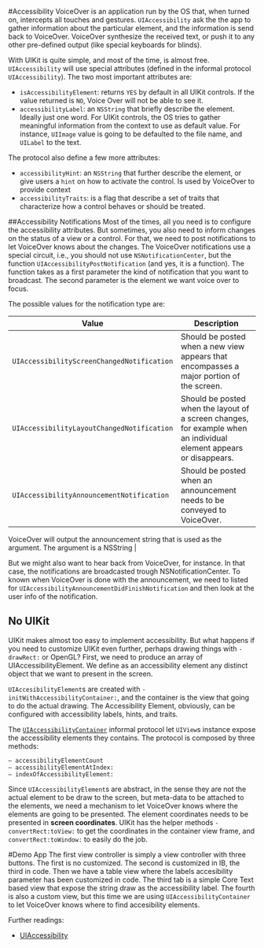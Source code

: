 #Accessibility
VoiceOver is an application run by the OS that, when turned on, intercepts all touches and gestures. `UIAccessibility` ask the the app to gather information about the particular element, and the information is send back to VoiceOver. VoiceOver synthesize the received text, or push it to any other pre-defined output (like special keyboards for blinds). 

With UIKit is quite simple, and most of the time, is almost free. `UIAccessibility` will use special attributes (defined in the informal protocol `UIAccessibility`). The two most important attributes are: 

* `isAccessibilityElement`: returns `YES` by default in all UIKit  controls. If the value returned is `NO`, Voice Over will not be able to see it. 
* `accessibilityLabel`: an `NSString` that briefly describe the element. Ideally just one word. For UIKit controls, the OS tries to gather meaningful information from the context to use as default value. For instance, `UIImage` value is going to be defaulted to the file name, and `UILabel` to the text. 

The protocol also define a few more attributes: 
* `accessibilityHint`: an `NSString` that further describe the element, or give users a `hint` on how to activate the control. Is used by VoiceOver to provide context
* `accessibilityTraits`: is a flag that describe a set of traits that characterize how a control behaves or should be treated.

##Accessibility Notifications
Most of the times, all you need is to configure the accessibility attributes. But sometimes, you also need to inform changes on the status of a view or a control. For that, we need to post notifications to let VoiceOver knows about the changes. The VoiceOver notifications use a special circuit, i.e., you should not use `NSNotificationCenter`, but the function `UIAccessibilityPostNotification` (and yes, it is a function). The function takes as a first parameter the kind of notification that you want to broadcast. The second parameter is the element we want voice over to focus. 

The possible values for the notification type are: 

| Value | Description |
| --- | --- |
| `UIAccessibilityScreenChangedNotification` | Should be posted when a new view appears that encompasses a major portion of the screen. |
| `UIAccessibilityLayoutChangedNotification` | Should be posted when the layout of a screen changes, for example when an individual element appears or disappears. |
| `UIAccessibilityAnnouncementNotification` | Should be posted when an announcement needs to be conveyed to VoiceOver. 
 VoiceOver will output the announcement string that is used as the argument.
 The argument is a NSString |

But we might also want to hear back from VoiceOver, for instance. In that case, the notifications are broadcasted trough NSNotificationCenter. To known when VoiceOver is done with the announcement, we need to listed for `UIAccessibilityAnnouncementDidFinishNotification` and then look at the user info of the notification. 

## No UIKit
UIKit makes almost too easy to implement accessibility. But what happens if you need to customize UIKit even further, perhaps drawing things with `-drawRect:` or OpenGL? First, we need to produce an array of UIAccessibilityElement. We define as an accessibility element any distinct object that we want to present in the screen. 

`UIAccesibilityElement`s are created with `-initWithAccessibilityContainer:`, and the container is the view that going to do the actual drawing. The Accessibility Element, obviously, can be configured with accessibility labels, hints, and traits. 

The [`UIAccessibilityContainer`](https://developer.apple.com/library/ios/documentation/uikit/reference/UIAccessibilityContainer_Protocol/Introduction/Introduction.html) informal protocol let `UIView`s instance expose the accessibility elements they contains. The protocol is composed by three methods: 

	– accessibilityElementCount
	– accessibilityElementAtIndex:
	– indexOfAccessibilityElement:
 
Since `UIAccessibilityElement`s are abstract, in the sense they are not the actual element to be draw to the screen, but meta-data to be attached to the elements, we need a mechanism to let VoiceOver knows where the elements are going to be presented. The element coordinates needs to be presented in **screen coordinates**. UIKit has the helper methods `-convertRect:toView:` to get the coordinates in the container view frame, and `convertRect:toWindow:` to easily do the job. 

#Demo App
The first view controller is simply a view controller with three buttons. The first is no customized. The second is customized in IB, the third in code. 
Then we have a table view where the labels accesibility parameter has been customized in code. 
The third tab is a simple Core Text based view that expose the string draw as the accessibility label. 
The fourth is also a custom view, but this time we are using `UIAccessibilityContainer` to let VoiceOver knows where to find accesibility elements. 

Further readings: 
* [UIAccessibility](http://nshipster.com/uiaccessibility/) 
